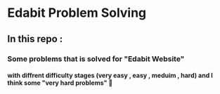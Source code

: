 # Edabit Problem Solving
## In this repo :
### Some problems that is solved for "Edabit Website"
#### with diffrent difficulty stages (very easy , easy , meduim , hard) and I think some "very hard problems" 🤣
 
